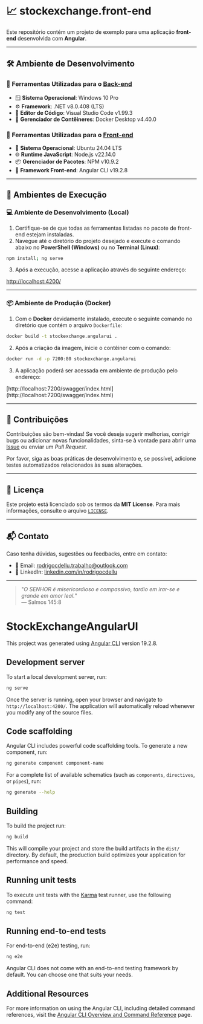 # 📈 stockexchange.front-end

Este repositório contém um projeto de exemplo para uma aplicação **front-end** desenvolvida com **Angular**.

---

## 🛠️ Ambiente de Desenvolvimento

### 🔧 Ferramentas Utilizadas para o [Back-end](https://github.com/rodrigocdellu/stockexchange.back-end)

- 🪟 **Sistema Operacional**: Windows 10 Pro  
- ⚙️ **Framework**: .NET v8.0.408 (LTS)  
- 📝 **Editor de Código**: Visual Studio Code v1.99.3  
- 🐳 **Gerenciador de Contêineres**: Docker Desktop v4.40.0  

### 🎨 Ferramentas Utilizadas para o [Front-end](https://github.com/rodrigocdellu/stockexchange.front-end)

- 🐧 **Sistema Operacional**: Ubuntu 24.04 LTS  
- 🌐 **Runtime JavaScript**: Node.js v22.14.0  
- 📦 **Gerenciador de Pacotes**: NPM v10.9.2  
- 🧰 **Framework Front-end**: Angular CLI v19.2.8  

---

## 🚀 Ambientes de Execução

### 💻 Ambiente de Desenvolvimento (Local)

1. Certifique-se de que todas as ferramentas listadas no pacote de front-end estejam instaladas.
2. Navegue até o diretório do projeto desejado e execute o comando abaixo no **PowerShell (Windows)** ou no **Terminal (Linux)**:

```bash
npm install; ng serve
```

3. Após a execução, acesse a aplicação através do seguinte endereço:

[http://localhost:4200/](http://localhost:4200/)

---

### 📦 Ambiente de Produção (Docker)

1. Com o **Docker** devidamente instalado, execute o seguinte comando no diretório que contém o arquivo `Dockerfile`:

```bash
docker build -t stockexchange.angularui .
```

2. Após a criação da imagem, inicie o contêiner com o comando:

```bash
docker run -d -p 7200:80 stockexchange.angularui
```

3. A aplicação poderá ser acessada em ambiente de produção pelo endereço:
<DEFINIR>
[http://localhost:7200/swagger/index.html](http://localhost:7200/swagger/index.html)

---

## 🤝 Contribuições

Contribuições são bem-vindas! Se você deseja sugerir melhorias, corrigir bugs ou adicionar novas funcionalidades, sinta-se à vontade para abrir uma [Issue](https://github.com/seu-usuario/seu-repositorio/issues) ou enviar um *Pull Request*.

Por favor, siga as boas práticas de desenvolvimento e, se possível, adicione testes automatizados relacionados às suas alterações.

---

## 📄 Licença

Este projeto está licenciado sob os termos da **MIT License**. Para mais informações, consulte o arquivo [`LICENSE`](./LICENSE.md).

---

## 📬 Contato

Caso tenha dúvidas, sugestões ou feedbacks, entre em contato:

- 📧 Email: [rodrigocdellu.trabalho@outlook.com](mailto:rodrigocdellu.trabalho@outlook.com)
- 💼 LinkedIn: [linkedin.com/in/rodrigocdellu](https://linkedin.com/in/rodrigocdellu)

---

> "_O SENHOR é misericordioso e compassivo, tardio em irar-se e grande em amor leal._"  
> — Salmos 145:8







# StockExchangeAngularUI

This project was generated using [Angular CLI](https://github.com/angular/angular-cli) version 19.2.8.

## Development server

To start a local development server, run:

```bash
ng serve
```

Once the server is running, open your browser and navigate to `http://localhost:4200/`. The application will automatically reload whenever you modify any of the source files.

## Code scaffolding

Angular CLI includes powerful code scaffolding tools. To generate a new component, run:

```bash
ng generate component component-name
```

For a complete list of available schematics (such as `components`, `directives`, or `pipes`), run:

```bash
ng generate --help
```

## Building

To build the project run:

```bash
ng build
```

This will compile your project and store the build artifacts in the `dist/` directory. By default, the production build optimizes your application for performance and speed.

## Running unit tests

To execute unit tests with the [Karma](https://karma-runner.github.io) test runner, use the following command:

```bash
ng test
```

## Running end-to-end tests

For end-to-end (e2e) testing, run:

```bash
ng e2e
```

Angular CLI does not come with an end-to-end testing framework by default. You can choose one that suits your needs.

## Additional Resources

For more information on using the Angular CLI, including detailed command references, visit the [Angular CLI Overview and Command Reference](https://angular.dev/tools/cli) page.

